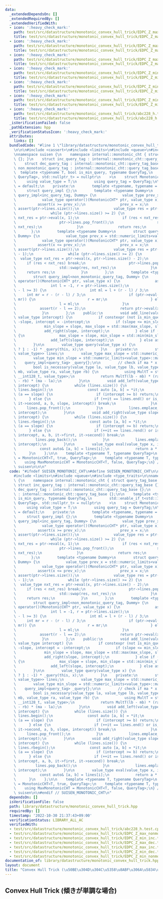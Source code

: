 ```yaml
---
data:
  _extendedDependsOn: []
  _extendedRequiredBy: []
  _extendedVerifiedWith:
  - icon: ':heavy_check_mark:'
    path: test/src/datastructure/monotonic_convex_hull_trick/EDPC_Z_max_dec.test.cpp
    title: test/src/datastructure/monotonic_convex_hull_trick/EDPC_Z_max_dec.test.cpp
  - icon: ':heavy_check_mark:'
    path: test/src/datastructure/monotonic_convex_hull_trick/EDPC_Z_max_inc.test.cpp
    title: test/src/datastructure/monotonic_convex_hull_trick/EDPC_Z_max_inc.test.cpp
  - icon: ':heavy_check_mark:'
    path: test/src/datastructure/monotonic_convex_hull_trick/EDPC_Z_max_nonmonotonic.test.cpp
    title: test/src/datastructure/monotonic_convex_hull_trick/EDPC_Z_max_nonmonotonic.test.cpp
  - icon: ':heavy_check_mark:'
    path: test/src/datastructure/monotonic_convex_hull_trick/EDPC_Z_min_dec.test.cpp
    title: test/src/datastructure/monotonic_convex_hull_trick/EDPC_Z_min_dec.test.cpp
  - icon: ':heavy_check_mark:'
    path: test/src/datastructure/monotonic_convex_hull_trick/EDPC_Z_min_inc.test.cpp
    title: test/src/datastructure/monotonic_convex_hull_trick/EDPC_Z_min_inc.test.cpp
  - icon: ':heavy_check_mark:'
    path: test/src/datastructure/monotonic_convex_hull_trick/EDPC_Z_min_nonmonotonic.test.cpp
    title: test/src/datastructure/monotonic_convex_hull_trick/EDPC_Z_min_nonmonotonic.test.cpp
  - icon: ':heavy_check_mark:'
    path: test/src/datastructure/monotonic_convex_hull_trick/abc228_h.test.cpp
    title: test/src/datastructure/monotonic_convex_hull_trick/abc228_h.test.cpp
  _isVerificationFailed: false
  _pathExtension: hpp
  _verificationStatusIcon: ':heavy_check_mark:'
  attributes:
    links: []
  bundledCode: "#line 1 \"library/datastructure/monotonic_convex_hull_trick.hpp\"\n\
    \n\n\n#include <cassert>\n#include <limits>\n#include <queue>\n#include <type_traits>\n\
    \nnamespace suisen {\n    namespace internal::monotonic_cht { struct query_tag_base\
    \ {}; }\n    struct inc_query_tag : internal::monotonic_cht::query_tag_base {};\n\
    \    struct dec_query_tag : internal::monotonic_cht::query_tag_base {};\n    struct\
    \ non_monotonic_query_tag : internal::monotonic_cht::query_tag_base {};\n\n  \
    \  template <typename T, bool is_min_query, typename QueryTag,\n        std::enable_if_t<std::is_base_of_v<internal::monotonic_cht::query_tag_base,\
    \ QueryTag>, std::nullptr_t> = nullptr\n    >\n    struct MonotonicCHT {\n   \
    \     using value_type = T;\n        using query_tag = QueryTag;\n\n        MonotonicCHT()\
    \ = default;\n    private:\n        template <typename, typename = void>\n   \
    \     struct query_impl {};\n        template <typename Dummy>\n        struct\
    \ query_impl<inc_query_tag, Dummy> {\n            value_type prev_x = std::numeric_limits<value_type>::min();\n\
    \            value_type operator()(MonotonicCHT* ptr, value_type x) {\n      \
    \          assert(x >= prev_x);\n                prev_x = x;\n               \
    \ assert(ptr->lines.size());\n                value_type res = ptr->eval(x, 0);\n\
    \                while (ptr->lines.size() >= 2) {\n                    value_type\
    \ nxt_res = ptr->eval(x, 1);\n                    if (res < nxt_res) break;\n\
    \                    ptr->lines.pop_front();\n                    std::swap(res,\
    \ nxt_res);\n                }\n                return res;\n            }\n \
    \       };\n        template <typename Dummy>\n        struct query_impl<dec_query_tag,\
    \ Dummy> {\n            value_type prev_x = std::numeric_limits<value_type>::max();\n\
    \            value_type operator()(MonotonicCHT* ptr, value_type x) {\n      \
    \          assert(x <= prev_x);\n                prev_x = x;\n               \
    \ assert(ptr->lines.size());\n                value_type res = ptr->eval(x, ptr->lines.size()\
    \ - 1);\n                while (ptr->lines.size() >= 2) {\n                  \
    \  value_type nxt_res = ptr->eval(x, ptr->lines.size() - 2);\n               \
    \     if (res < nxt_res) break;\n                    ptr->lines.pop_back();\n\
    \                    std::swap(res, nxt_res);\n                }\n           \
    \     return res;\n            }\n        };\n        template <typename Dummy>\n\
    \        struct query_impl<non_monotonic_query_tag, Dummy> {\n            value_type\
    \ operator()(MonotonicCHT* ptr, value_type x) {\n                assert(ptr->lines.size());\n\
    \                int l = -1, r = ptr->lines.size();\n                while (r\
    \ - l >= 3) {\n                    int ml = l + (r - l) / 3;\n               \
    \     int mr = r - (r - l) / 3;\n                    if (ptr->eval(x, ml) < ptr->eval(x,\
    \ mr)) {\n                        r = mr;\n                    } else {\n    \
    \                    l = ml;\n                    }\n                }\n     \
    \           assert(r - l == 2);\n                return ptr->eval(x, l + 1);\n\
    \            }\n        };\n    public:\n        void add_line(value_type slope,\
    \ value_type intercept) {\n            if constexpr (not is_min_query) slope =\
    \ -slope, intercept = -intercept;\n            if (slope <= min_slope) {\n   \
    \             min_slope = slope, max_slope = std::max(max_slope, slope);\n   \
    \             add_right(slope, intercept);\n            } else if (slope >= max_slope)\
    \ {\n                max_slope = slope, min_slope = std::min(min_slope, slope);\n\
    \                add_left(slope, intercept);\n            } else assert(false);\n\
    \        }\n\n        value_type query(value_type x) {\n            return (is_min_query\
    \ ? 1 : -1) * _query(this, x);\n        }\n    private:\n        std::deque<std::pair<value_type,\
    \ value_type>> lines;\n        value_type max_slope = std::numeric_limits<value_type>::min();\n\
    \        value_type min_slope = std::numeric_limits<value_type>::max();\n    \
    \    query_impl<query_tag> _query{};\n\n        // check if ma * x + mb is necessary.\n\
    \        bool is_necessary(value_type la, value_type lb, value_type ma, value_type\
    \ mb, value_type ra, value_type rb) {\n            using MultT = std::conditional_t<std::is_integral_v<value_type>,\
    \ __int128_t, value_type>;\n            return MultT(lb - mb) * (ra - ma) > MultT(mb\
    \ - rb) * (ma - la);\n        }\n\n        void add_left(value_type slope, value_type\
    \ intercept) {\n            while (lines.size()) {\n                auto it =\
    \ lines.begin();\n                const auto [a, b] = *it;\n                if\
    \ (a == slope) {\n                    if (intercept >= b) return;\n          \
    \      } else {\n                    if (++it == lines.end() or is_necessary(it->first,\
    \ it->second, a, b, slope, intercept)) break;\n                }\n           \
    \     lines.pop_front();\n            }\n            lines.emplace_front(slope,\
    \ intercept);\n        }\n\n        void add_right(value_type slope, value_type\
    \ intercept) {\n            while (lines.size()) {\n                auto it =\
    \ lines.rbegin();\n                const auto [a, b] = *it;\n                if\
    \ (a == slope) {\n                    if (intercept >= b) return;\n          \
    \      } else {\n                    if (++it == lines.rend() or is_necessary(slope,\
    \ intercept, a, b, it->first, it->second)) break;\n                }\n       \
    \         lines.pop_back();\n            }\n            lines.emplace_back(slope,\
    \ intercept);\n        }\n\n        value_type eval(value_type x, int i) {\n \
    \           const auto& [a, b] = lines[i];\n            return a * x + b;\n  \
    \      }\n    };\n\n    template <typename T, typename QueryTag>\n    using MinMonotonicCHT\
    \ = MonotonicCHT<T, true, QueryTag>;\n    template <typename T, typename QueryTag>\n\
    \    using MaxMonotonicCHT = MonotonicCHT<T, false, QueryTag>;\n} // namespace\
    \ suisen\n\n\n"
  code: "#ifndef SUISEN_MONOTONIC_CHT\n#define SUISEN_MONOTONIC_CHT\n\n#include <cassert>\n\
    #include <limits>\n#include <queue>\n#include <type_traits>\n\nnamespace suisen\
    \ {\n    namespace internal::monotonic_cht { struct query_tag_base {}; }\n   \
    \ struct inc_query_tag : internal::monotonic_cht::query_tag_base {};\n    struct\
    \ dec_query_tag : internal::monotonic_cht::query_tag_base {};\n    struct non_monotonic_query_tag\
    \ : internal::monotonic_cht::query_tag_base {};\n\n    template <typename T, bool\
    \ is_min_query, typename QueryTag,\n        std::enable_if_t<std::is_base_of_v<internal::monotonic_cht::query_tag_base,\
    \ QueryTag>, std::nullptr_t> = nullptr\n    >\n    struct MonotonicCHT {\n   \
    \     using value_type = T;\n        using query_tag = QueryTag;\n\n        MonotonicCHT()\
    \ = default;\n    private:\n        template <typename, typename = void>\n   \
    \     struct query_impl {};\n        template <typename Dummy>\n        struct\
    \ query_impl<inc_query_tag, Dummy> {\n            value_type prev_x = std::numeric_limits<value_type>::min();\n\
    \            value_type operator()(MonotonicCHT* ptr, value_type x) {\n      \
    \          assert(x >= prev_x);\n                prev_x = x;\n               \
    \ assert(ptr->lines.size());\n                value_type res = ptr->eval(x, 0);\n\
    \                while (ptr->lines.size() >= 2) {\n                    value_type\
    \ nxt_res = ptr->eval(x, 1);\n                    if (res < nxt_res) break;\n\
    \                    ptr->lines.pop_front();\n                    std::swap(res,\
    \ nxt_res);\n                }\n                return res;\n            }\n \
    \       };\n        template <typename Dummy>\n        struct query_impl<dec_query_tag,\
    \ Dummy> {\n            value_type prev_x = std::numeric_limits<value_type>::max();\n\
    \            value_type operator()(MonotonicCHT* ptr, value_type x) {\n      \
    \          assert(x <= prev_x);\n                prev_x = x;\n               \
    \ assert(ptr->lines.size());\n                value_type res = ptr->eval(x, ptr->lines.size()\
    \ - 1);\n                while (ptr->lines.size() >= 2) {\n                  \
    \  value_type nxt_res = ptr->eval(x, ptr->lines.size() - 2);\n               \
    \     if (res < nxt_res) break;\n                    ptr->lines.pop_back();\n\
    \                    std::swap(res, nxt_res);\n                }\n           \
    \     return res;\n            }\n        };\n        template <typename Dummy>\n\
    \        struct query_impl<non_monotonic_query_tag, Dummy> {\n            value_type\
    \ operator()(MonotonicCHT* ptr, value_type x) {\n                assert(ptr->lines.size());\n\
    \                int l = -1, r = ptr->lines.size();\n                while (r\
    \ - l >= 3) {\n                    int ml = l + (r - l) / 3;\n               \
    \     int mr = r - (r - l) / 3;\n                    if (ptr->eval(x, ml) < ptr->eval(x,\
    \ mr)) {\n                        r = mr;\n                    } else {\n    \
    \                    l = ml;\n                    }\n                }\n     \
    \           assert(r - l == 2);\n                return ptr->eval(x, l + 1);\n\
    \            }\n        };\n    public:\n        void add_line(value_type slope,\
    \ value_type intercept) {\n            if constexpr (not is_min_query) slope =\
    \ -slope, intercept = -intercept;\n            if (slope <= min_slope) {\n   \
    \             min_slope = slope, max_slope = std::max(max_slope, slope);\n   \
    \             add_right(slope, intercept);\n            } else if (slope >= max_slope)\
    \ {\n                max_slope = slope, min_slope = std::min(min_slope, slope);\n\
    \                add_left(slope, intercept);\n            } else assert(false);\n\
    \        }\n\n        value_type query(value_type x) {\n            return (is_min_query\
    \ ? 1 : -1) * _query(this, x);\n        }\n    private:\n        std::deque<std::pair<value_type,\
    \ value_type>> lines;\n        value_type max_slope = std::numeric_limits<value_type>::min();\n\
    \        value_type min_slope = std::numeric_limits<value_type>::max();\n    \
    \    query_impl<query_tag> _query{};\n\n        // check if ma * x + mb is necessary.\n\
    \        bool is_necessary(value_type la, value_type lb, value_type ma, value_type\
    \ mb, value_type ra, value_type rb) {\n            using MultT = std::conditional_t<std::is_integral_v<value_type>,\
    \ __int128_t, value_type>;\n            return MultT(lb - mb) * (ra - ma) > MultT(mb\
    \ - rb) * (ma - la);\n        }\n\n        void add_left(value_type slope, value_type\
    \ intercept) {\n            while (lines.size()) {\n                auto it =\
    \ lines.begin();\n                const auto [a, b] = *it;\n                if\
    \ (a == slope) {\n                    if (intercept >= b) return;\n          \
    \      } else {\n                    if (++it == lines.end() or is_necessary(it->first,\
    \ it->second, a, b, slope, intercept)) break;\n                }\n           \
    \     lines.pop_front();\n            }\n            lines.emplace_front(slope,\
    \ intercept);\n        }\n\n        void add_right(value_type slope, value_type\
    \ intercept) {\n            while (lines.size()) {\n                auto it =\
    \ lines.rbegin();\n                const auto [a, b] = *it;\n                if\
    \ (a == slope) {\n                    if (intercept >= b) return;\n          \
    \      } else {\n                    if (++it == lines.rend() or is_necessary(slope,\
    \ intercept, a, b, it->first, it->second)) break;\n                }\n       \
    \         lines.pop_back();\n            }\n            lines.emplace_back(slope,\
    \ intercept);\n        }\n\n        value_type eval(value_type x, int i) {\n \
    \           const auto& [a, b] = lines[i];\n            return a * x + b;\n  \
    \      }\n    };\n\n    template <typename T, typename QueryTag>\n    using MinMonotonicCHT\
    \ = MonotonicCHT<T, true, QueryTag>;\n    template <typename T, typename QueryTag>\n\
    \    using MaxMonotonicCHT = MonotonicCHT<T, false, QueryTag>;\n} // namespace\
    \ suisen\n\n#endif // SUISEN_MONOTONIC_CHT\n"
  dependsOn: []
  isVerificationFile: false
  path: library/datastructure/monotonic_convex_hull_trick.hpp
  requiredBy: []
  timestamp: '2022-10-30 21:37:43+09:00'
  verificationStatus: LIBRARY_ALL_AC
  verifiedWith:
  - test/src/datastructure/monotonic_convex_hull_trick/abc228_h.test.cpp
  - test/src/datastructure/monotonic_convex_hull_trick/EDPC_Z_max_nonmonotonic.test.cpp
  - test/src/datastructure/monotonic_convex_hull_trick/EDPC_Z_min_inc.test.cpp
  - test/src/datastructure/monotonic_convex_hull_trick/EDPC_Z_max_dec.test.cpp
  - test/src/datastructure/monotonic_convex_hull_trick/EDPC_Z_max_inc.test.cpp
  - test/src/datastructure/monotonic_convex_hull_trick/EDPC_Z_min_dec.test.cpp
  - test/src/datastructure/monotonic_convex_hull_trick/EDPC_Z_min_nonmonotonic.test.cpp
documentation_of: library/datastructure/monotonic_convex_hull_trick.hpp
layout: document
title: "Convex Hull Trick (\u50BE\u304D\u304C\u5358\u8ABF\u306A\u5834\u5408)"
---
```

## Convex Hull Trick (傾きが単調な場合)
